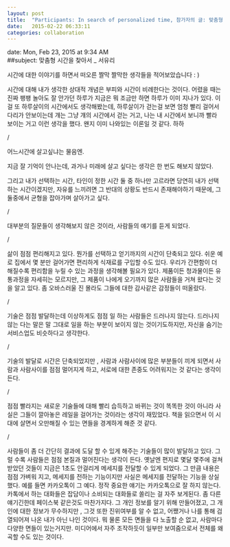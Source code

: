 ```yaml
---
layout: post
title:  "Participants: In search of personalized time, 참가자의 글: 맞춤형 시간을 찾아서"
date:   2015-02-22 06:33:11
categories: collaboration
---
```

 

date:	Mon, Feb 23, 2015 at 9:34 AM  
##subject:	맞춤형 시간을 찾아서 _ 서유리   


시간에 대한 이야기를 하면서 떠오른 짤막 짤막한 생각들을 적어보았습니다 : )

 시간에 대해 내가 생각한 상대적 개념은 부피와 시간이 비례한다는 것이다.
어렸을 때는 진짜 팽팽 놀아도 잘 안가던 하루가 지금은 뭐 조금만 하면 하루가 이미 지나가 있다. 이걸 또 하루살이의 시간에서도 생각해봤는데, 하루살이가 걷는걸 보면 엄청 빨리 걸어서 다리가 안보이는데 걔는 그냥 걔의 시간에서 걷는 거고, 나는 내 시간에서 보니까 빨라 보이는 거고 이런 생각을 했다. 왠지 이미 나와있는 이론일 것 같다. 하하



/



어느시간에 살고싶냐는 물음엔.

지금 잘 기억이 안나는데, 과거나 미래에 살고 싶다는 생각은 한 번도 해보지 않았다. 

그리고 내가 선택하는 시간, 타인이 정한 시간 둘 중 하나만 고르라면 당연히 내가 선택하는 시간이겠지만, 자유를 느끼려면 그 반대의 상황도 반드시 존재해야하기 때문에, 그 둘중에서 균형을 잡아가며 살아가고 싶다.





/

대부분의 질문들이 생각해보지 않은 것이라, 사람들의 얘기를 듣게 되었다. 



/

삶이 점점 편리해지고 있다. 뭔가를 선택하고 얻기까지의 시간이 단축되고 있다. 쉬운 예로 집에서 몇 분만 걸어가면 편리하게 식재료를 구입할 수도 있다. 우리가 간편함이 더 해질수록 편리함을 누릴 수 있는 과정을 생각해볼 필요가 있다. 제품이든 청과물이든 유통과정을 자세히는 모르지만, 그 제품이 나에게 오기까지 많은 사람들을 거쳐 왔다는 것을 알고 있다. 좀 오바스러울 진 몰라도 그들에 대한 감사같은 감정들이 떠올랐다.



/



기술은 점점 발달하는데 이상하게도 점점 일 하는 사람들은 드러나지 않는다. 드러나지 않는 다는 말은 말 그대로 일을 하는 부분이 보이지 않는 것이기도하지만, 자신을 숨기는 서비스업도 비슷하다고 생각한다.

 

/



기술의 발달로 시간은 단축되었지만 , 사람과 사람사이에 많은 부분들이 끼게 되면서 사람과 사람사이를 점점 멀어지게 하고, 서로에 대한 존중도 어려워지는 것 같다는 생각이 든다. 



/



점점 빨라지는 새로운 기술들에 대해 빨리 습득하고 바뀌는 것이 똑똑한 것이 아니라 사실은 그들이 깔아놓은 레일을 걸어가는 것이라는 생각이 재밌었다. 책을 읽으면서 이 시대에 살면서 오만해질 수 있는 면들을 경계하게 해준 것 같다.

 

/



사람들이 좀 더 간단히 결과에 도달 할 수 있게 해주는 기술들이 많이 발달하고 있다. 그럴 수록 사람들은 점점 본질과 멀어진다는 생각이 든다. 옛날엔 편지로 몇달 몇주에 걸쳐 받았던 것들이 지금은 1초도 안걸리게 메세지를 전달할 수 있게 되었다. 그 만큼 내용은 점점 가벼워 지고, 메세지를 전하는 기능이지만 사실은 메세지를 전달하는 기능을 상실했다. 예를 들면 카카오톡이 그 예다. 정작 중요한 얘기는 카카오톡으로 잘 하지 않는다. 카톡에서 하는 대화들은 잡담이나 소비되는 대화들로 쏠리는 걸 자주 보게된다. 좀 다른 얘기긴한데 페이스북 같은것도 마찬가지다. 그 개인 정보를 알기 위해 만들어졌고, 그 개인에 대한 정보가 무수하지만 , 그것 또한 진위여부를 알 수 없고, 어쨌거나 나를 통해 검열되어져 나온 내가 아닌 나인 것이다. 뭐 물론 모든 면들을 다 노출할 순 없고, 사람마다 다양한 면들이 있는거지만. 미디어에서 자주 조작하듯이 일부만 보여줌으로서 전체를 왜곡할 수도 있는 것이다.